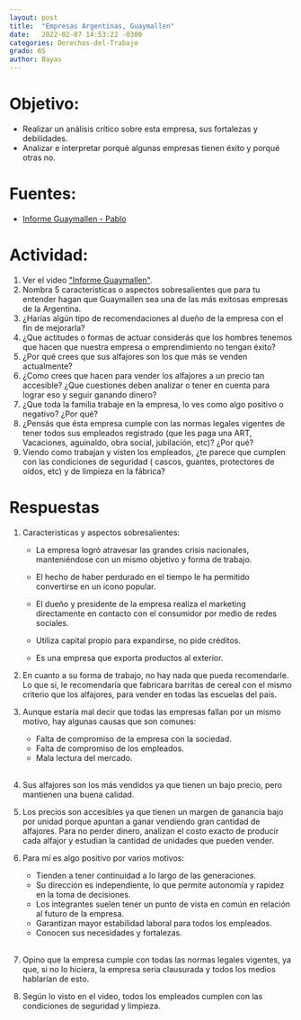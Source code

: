 ```yaml
---
layout: post
title:  "Empresas Argentinas, Guaymallen"
date:   2022-02-07 14:53:22 -0300
categories: Derechos-del-Trabajo
grado: 6S
author: Bayas
---
```

# Objetivo:

- Realizar un análisis crítico sobre esta empresa, sus fortalezas y debilidades.
- Analizar e interpretar porqué algunas empresas tienen éxito y porqué otras no.

# Fuentes:

- [Informe Guaymallen - Pablo](https://www.youtube.com/watch?v=2O3I9deiojM)

# Actividad:

1. Ver el video ["Informe Guaymallen"](https://www.youtube.com/watch?v=2O3I9deiojM).
2. Nombra 5 características o aspectos sobresalientes que para tu entender hagan que Guaymallen sea una de las más exitosas empresas de la Argentina.
3. ¿Harías algún tipo de recomendaciones al dueño de la empresa con el fin de mejorarla?
4. ¿Que actitudes o formas de actuar considerás que los hombres tenemos que hacen que nuestra empresa o emprendimiento no tengan éxito?
5. ¿Por qué crees que sus alfajores son los que más se venden actualmente?
6. ¿Como crees que hacen para vender los alfajores a un precio tan accesible? ¿Que cuestiones deben analizar o tener en cuenta para  lograr eso y seguir ganando dinero?
7. ¿Que toda la familia trabaje en la empresa, lo ves como algo positivo o negativo? ¿Por qué?
8. ¿Pensás que ésta empresa cumple con las normas legales vigentes de tener todos sus empleados registrado (que les paga una ART, Vacaciones, aguinaldo, obra social, jubilación, etc)? ¿Por qué?
9. Viendo como trabajan y visten los empleados, ¿te parece que cumplen con las condiciones de seguridad ( cascos, guantes, protectores de oídos, etc) y de limpieza en la fábrica?

# Respuestas

1. Caracteristicas y aspectos sobresalientes:

    - La empresa logró atravesar las grandes crisis nacionales, manteniéndose con un mismo objetivo y forma de trabajo.

    - El hecho de haber perdurado en el tiempo le ha permitido convertirse en un icono popular.

    - El dueño y presidente de la empresa realiza el marketing directamente en contacto con el consumidor por medio de redes sociales.

    - Utiliza capital propio para expandirse, no pide créditos.

    - Es una empresa que exporta productos al exterior.

2. En cuanto a su forma de trabajo, no hay nada que pueda recomendarle. Lo que sí, le recomendaría que fabricara barritas de cereal con el mismo criterio que los alfajores, para vender en todas las escuelas del país.

3. Aunque estaría mal decir que todas las empresas fallan por un mismo motivo, hay algunas causas que son comunes:

    - Falta de compromiso de la empresa con la sociedad.
    - Falta de compromiso de los empleados.
    - Mala lectura del mercado.  
    &nbsp;
4. Sus alfajores son los más vendidos ya que tienen un bajo precio, pero mantienen una buena calidad.

5. Los precios son accesibles ya que tienen un margen de ganancia bajo por unidad porque apuntan a ganar vendiendo gran cantidad de alfajores. Para no perder dinero, analizan el costo exacto de producir cada alfajor y estudian la cantidad de unidades que pueden vender.

6. Para mí es algo positivo por varios motivos:

    - Tienden a tener continuidad a lo largo de las generaciones.
    - Su dirección es independiente, lo que permite autonomía y rapidez en la toma de decisiones.
    - Los integrantes suelen tener un punto de vista en común en relación al futuro de la empresa.
    - Garantizan mayor estabilidad laboral para todos los empleados.
    - Conocen sus necesidades y fortalezas.
    \
    &nbsp;
7. Opino que la empresa cumple con todas las normas legales vigentes, ya que, si no lo hiciera, la empresa seria clausurada y todos los medios hablarían de esto.

8. Según lo visto en el video, todos los empleados cumplen con las condiciones de seguridad y limpieza.
